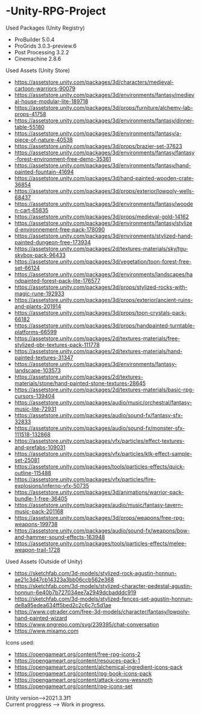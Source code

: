 # -Unity-RPG-Project  
  
  


Used Packages (Unity Registry)  
- ProBuilder 5.0.4
- ProGrids 3.0.3-preview.6  
- Post Processing 3.2.2
- Cinemachine 2.8.6

Used Assets (Unity Store)  
- https://assetstore.unity.com/packages/3d/characters/medieval-cartoon-warriors-90079
- https://assetstore.unity.com/packages/3d/environments/fantasy/medieval-house-modular-lite-189718
- https://assetstore.unity.com/packages/3d/props/furniture/alchemy-lab-props-41758
- https://assetstore.unity.com/packages/3d/environments/fantasy/dinner-table-55180
- https://assetstore.unity.com/packages/3d/environments/fantasy/a-piece-of-nature-40538
- https://assetstore.unity.com/packages/3d/props/brazier-set-37623
- https://assetstore.unity.com/packages/3d/environments/fantasy/fantasy-forest-environment-free-demo-35361
- https://assetstore.unity.com/packages/3d/environments/fantasy/hand-painted-fountain-41694
- https://assetstore.unity.com/packages/3d/hand-painted-wooden-crate-36854
- https://assetstore.unity.com/packages/3d/props/exterior/lowpoly-wells-68437
- https://assetstore.unity.com/packages/3d/environments/fantasy/wooden-cart-65835
- https://assetstore.unity.com/packages/3d/props/medieval-gold-14162
- https://assetstore.unity.com/packages/3d/environments/fantasy/stylized-environnement-free-pack-178090
- https://assetstore.unity.com/packages/3d/environments/stylized-hand-painted-dungeon-free-173934
- https://assetstore.unity.com/packages/2d/textures-materials/sky/tgu-skybox-pack-96433
- https://assetstore.unity.com/packages/3d/vegetation/toon-forest-free-set-66124
- https://assetstore.unity.com/packages/3d/environments/landscapes/handpainted-forest-pack-lite-176577
- https://assetstore.unity.com/packages/3d/props/stylized-rocks-with-magic-rune-192933
- https://assetstore.unity.com/packages/3d/props/exterior/ancient-ruins-and-plants-201914
- https://assetstore.unity.com/packages/3d/props/toon-crystals-pack-66182
- https://assetstore.unity.com/packages/3d/props/handpainted-turntable-platforms-66599
- https://assetstore.unity.com/packages/2d/textures-materials/free-stylized-pbr-textures-pack-111778
- https://assetstore.unity.com/packages/2d/textures-materials/hand-painted-textures-31347
- https://assetstore.unity.com/packages/3d/environments/fantasy-landscape-103573
- https://assetstore.unity.com/packages/2d/textures-materials/stone/hand-painted-stone-textures-28645
- https://assetstore.unity.com/packages/2d/textures-materials/basic-rpg-cursors-139404
- https://assetstore.unity.com/packages/audio/music/orchestral/fantasy-music-lite-72931
- https://assetstore.unity.com/packages/audio/sound-fx/fantasy-sfx-32833
- https://assetstore.unity.com/packages/audio/sound-fx/monster-sfx-111518-132868
- https://assetstore.unity.com/packages/vfx/particles/effect-textures-and-prefabs-109031
- https://assetstore.unity.com/packages/vfx/particles/ktk-effect-sample-set-25081
- https://assetstore.unity.com/packages/tools/particles-effects/quick-outline-115488
- https://assetstore.unity.com/packages/vfx/particles/fire-explosions/inferno-vfx-50735
- https://assetstore.unity.com/packages/3d/animations/warrior-pack-bundle-1-free-36405
- https://assetstore.unity.com/packages/audio/music/fantasy-tavern-music-pack-201168
- https://assetstore.unity.com/packages/3d/props/weapons/free-rpg-weapons-199738
- https://assetstore.unity.com/packages/audio/sound-fx/weapons/bow-and-hammer-sound-effects-163948
- https://assetstore.unity.com/packages/tools/particles-effects/melee-weapon-trail-1728


Used Assets (Outside of Unity)  
- https://sketchfab.com/3d-models/stylized-rock-agustin-honnun-ae21c3d47cb14323a3bb06ccb562e368
- https://sketchfab.com/3d-models/stylized-character-pedestal-agustin-honnun-6e40b7b727034ee7a2949dcbadddc919
- https://sketchfab.com/3d-models/stylized-fences-set-agustin-honnun-de8a95edea634ff5bed2c2c6c7c5d1ae
- https://www.cgtrader.com/free-3d-models/character/fantasy/lowpoly-hand-painted-wizard
- https://www.pngrepo.com/svg/239395/chat-conversation
- https://www.mixamo.com

Icons used:  
- https://opengameart.org/content/free-rpg-icons-2
- https://opengameart.org/content/resouces-pack-1
- https://opengameart.org/content/alchemical-ingredient-icons-pack
- https://opengameart.org/content/rpg-book-icons-pack
- https://opengameart.org/content/attack-icons-wesnoth
- https://opengameart.org/content/rpg-icons-set

Unity version-->2021.3.3f1  
Current proggress --> Work in progress.

